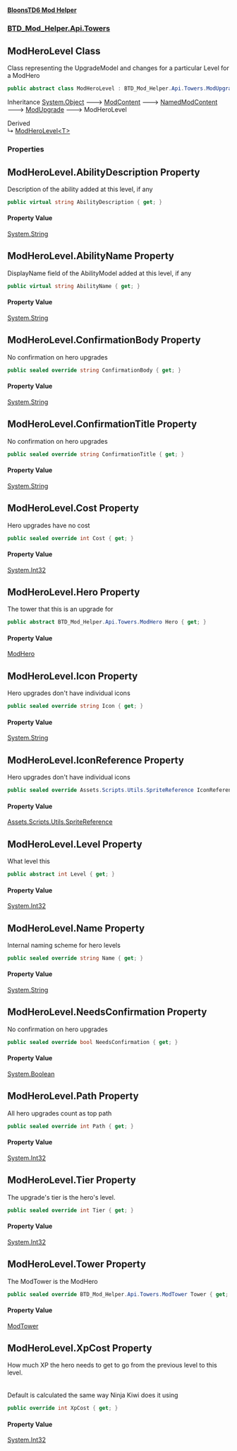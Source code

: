 #### [BloonsTD6 Mod Helper](index.md 'index')
### [BTD_Mod_Helper.Api.Towers](index.md#BTD_Mod_Helper.Api.Towers 'BTD_Mod_Helper.Api.Towers')

## ModHeroLevel Class

Class representing the UpgradeModel and changes for a particular Level for a ModHero

```csharp
public abstract class ModHeroLevel : BTD_Mod_Helper.Api.Towers.ModUpgrade
```

Inheritance [System.Object](https://docs.microsoft.com/en-us/dotnet/api/System.Object 'System.Object') &#129106; [ModContent](BTD_Mod_Helper.Api.ModContent.md 'BTD_Mod_Helper.Api.ModContent') &#129106; [NamedModContent](BTD_Mod_Helper.Api.NamedModContent.md 'BTD_Mod_Helper.Api.NamedModContent') &#129106; [ModUpgrade](BTD_Mod_Helper.Api.Towers.ModUpgrade.md 'BTD_Mod_Helper.Api.Towers.ModUpgrade') &#129106; ModHeroLevel

Derived  
&#8627; [ModHeroLevel&lt;T&gt;](BTD_Mod_Helper.Api.Towers.ModHeroLevel_T_.md 'BTD_Mod_Helper.Api.Towers.ModHeroLevel<T>')
### Properties

<a name='BTD_Mod_Helper.Api.Towers.ModHeroLevel.AbilityDescription'></a>

## ModHeroLevel.AbilityDescription Property

Description of the ability added at this level, if any

```csharp
public virtual string AbilityDescription { get; }
```

#### Property Value
[System.String](https://docs.microsoft.com/en-us/dotnet/api/System.String 'System.String')

<a name='BTD_Mod_Helper.Api.Towers.ModHeroLevel.AbilityName'></a>

## ModHeroLevel.AbilityName Property

DisplayName field of the AbilityModel added at this level, if any

```csharp
public virtual string AbilityName { get; }
```

#### Property Value
[System.String](https://docs.microsoft.com/en-us/dotnet/api/System.String 'System.String')

<a name='BTD_Mod_Helper.Api.Towers.ModHeroLevel.ConfirmationBody'></a>

## ModHeroLevel.ConfirmationBody Property

No confirmation on hero upgrades

```csharp
public sealed override string ConfirmationBody { get; }
```

#### Property Value
[System.String](https://docs.microsoft.com/en-us/dotnet/api/System.String 'System.String')

<a name='BTD_Mod_Helper.Api.Towers.ModHeroLevel.ConfirmationTitle'></a>

## ModHeroLevel.ConfirmationTitle Property

No confirmation on hero upgrades

```csharp
public sealed override string ConfirmationTitle { get; }
```

#### Property Value
[System.String](https://docs.microsoft.com/en-us/dotnet/api/System.String 'System.String')

<a name='BTD_Mod_Helper.Api.Towers.ModHeroLevel.Cost'></a>

## ModHeroLevel.Cost Property

Hero upgrades have no cost

```csharp
public sealed override int Cost { get; }
```

#### Property Value
[System.Int32](https://docs.microsoft.com/en-us/dotnet/api/System.Int32 'System.Int32')

<a name='BTD_Mod_Helper.Api.Towers.ModHeroLevel.Hero'></a>

## ModHeroLevel.Hero Property

The tower that this is an upgrade for

```csharp
public abstract BTD_Mod_Helper.Api.Towers.ModHero Hero { get; }
```

#### Property Value
[ModHero](BTD_Mod_Helper.Api.Towers.ModHero.md 'BTD_Mod_Helper.Api.Towers.ModHero')

<a name='BTD_Mod_Helper.Api.Towers.ModHeroLevel.Icon'></a>

## ModHeroLevel.Icon Property

Hero upgrades don't have individual icons

```csharp
public sealed override string Icon { get; }
```

#### Property Value
[System.String](https://docs.microsoft.com/en-us/dotnet/api/System.String 'System.String')

<a name='BTD_Mod_Helper.Api.Towers.ModHeroLevel.IconReference'></a>

## ModHeroLevel.IconReference Property

Hero upgrades don't have individual icons

```csharp
public sealed override Assets.Scripts.Utils.SpriteReference IconReference { get; }
```

#### Property Value
[Assets.Scripts.Utils.SpriteReference](https://docs.microsoft.com/en-us/dotnet/api/Assets.Scripts.Utils.SpriteReference 'Assets.Scripts.Utils.SpriteReference')

<a name='BTD_Mod_Helper.Api.Towers.ModHeroLevel.Level'></a>

## ModHeroLevel.Level Property

What level this

```csharp
public abstract int Level { get; }
```

#### Property Value
[System.Int32](https://docs.microsoft.com/en-us/dotnet/api/System.Int32 'System.Int32')

<a name='BTD_Mod_Helper.Api.Towers.ModHeroLevel.Name'></a>

## ModHeroLevel.Name Property

Internal naming scheme for hero levels

```csharp
public sealed override string Name { get; }
```

#### Property Value
[System.String](https://docs.microsoft.com/en-us/dotnet/api/System.String 'System.String')

<a name='BTD_Mod_Helper.Api.Towers.ModHeroLevel.NeedsConfirmation'></a>

## ModHeroLevel.NeedsConfirmation Property

No confirmation on hero upgrades

```csharp
public sealed override bool NeedsConfirmation { get; }
```

#### Property Value
[System.Boolean](https://docs.microsoft.com/en-us/dotnet/api/System.Boolean 'System.Boolean')

<a name='BTD_Mod_Helper.Api.Towers.ModHeroLevel.Path'></a>

## ModHeroLevel.Path Property

All hero upgrades count as top path

```csharp
public sealed override int Path { get; }
```

#### Property Value
[System.Int32](https://docs.microsoft.com/en-us/dotnet/api/System.Int32 'System.Int32')

<a name='BTD_Mod_Helper.Api.Towers.ModHeroLevel.Tier'></a>

## ModHeroLevel.Tier Property

The upgrade's tier is the hero's level.

```csharp
public sealed override int Tier { get; }
```

#### Property Value
[System.Int32](https://docs.microsoft.com/en-us/dotnet/api/System.Int32 'System.Int32')

<a name='BTD_Mod_Helper.Api.Towers.ModHeroLevel.Tower'></a>

## ModHeroLevel.Tower Property

The ModTower is the ModHero

```csharp
public sealed override BTD_Mod_Helper.Api.Towers.ModTower Tower { get; }
```

#### Property Value
[ModTower](BTD_Mod_Helper.Api.Towers.ModTower.md 'BTD_Mod_Helper.Api.Towers.ModTower')

<a name='BTD_Mod_Helper.Api.Towers.ModHeroLevel.XpCost'></a>

## ModHeroLevel.XpCost Property

How much XP the hero needs to get to go from the previous level to this level.  
<br/>  
Default is calculated the same way Ninja Kiwi does it using

```csharp
public override int XpCost { get; }
```

#### Property Value
[System.Int32](https://docs.microsoft.com/en-us/dotnet/api/System.Int32 'System.Int32')